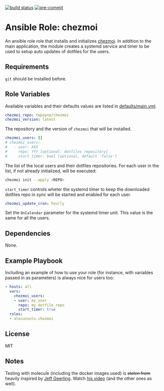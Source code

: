 [![build status](https://github.com/alecunsolo/ansible-role-chezmoi/actions/workflows/ci.yml/badge.svg)](https://github.com/alecunsolo/ansible-role-chezmoi/actions/workflows/ci.yml)
[![pre-commit](https://img.shields.io/badge/pre--commit-enabled-brightgreen?logo=pre-commit)](https://github.com/pre-commit/pre-commit)

Ansible Role: chezmoi
=========

An ansible role role that installs and initializes [chezmoi](https://github.com/twpayne/chezmoi).
In addition to the main application, the module creates a systemd service and timer to be used to setup auto updates of dotfiles for the users.

Requirements
------------

`git` should be installed before.

Role Variables
--------------

Available variables and their defaults values are listed in [defaults/main.yml](defaults/main.yml).

```yaml
chezmoi_repo: twpayne/chezmoi
chezmoi_version: latest
```
The repository and the version of `chezmoi` that will be installed.

```yaml
chezmoi_users: []
# chezmoi_users:
#   - user: XXX
#     repo: YYY [optional: dotfiles repository]
#     start_timer: bool [optional, default 'false']
```
The list of the local users and their dotfiles repositories. For each user in the list, if not already initialized, will be executed:
```sh
chezmoi init --apply <REPO>
```

`start_timer` controls wheter the systemd timer to keep the downloaded dotfiles repo in sync will be started and enabled for each user.

```yaml
chezmoi_update_cron: hourly
```
Set the `OnCalendar` parameter for the systemd timer unit. This value is the same for all the users.

Dependencies
------------

None.

Example Playbook
----------------

Including an example of how to use your role (for instance, with variables passed in as parameters) is always nice for users too:

```yaml
- hosts: all
  vars:
    chezmoi_users:
    - user: my_user
      repo: my_dotfile_repo
      start_timer: true
  roles:
  - alecunsolo.chezmoi
```
License
-------

MIT

Notes
-----

Testing with molecule (including the docker images used) is ~~stolen from~~ heavily inspired by [Jeff Geerling](https://www.jeffgeerling.com/). Watch [his video](https://youtu.be/FaXVZ60o8L8) (and the other ones as well).
